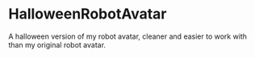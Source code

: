 # HalloweenRobotAvatar
A halloween version of my robot avatar, cleaner and easier to work with than my original robot avatar.
